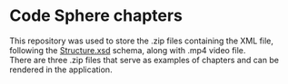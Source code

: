 # Code Sphere chapters

This repository was used to store the .zip files containing the XML file, following the [Structure.xsd](https://github.com/Hamzic12/Code-Sphere-Chapters/blob/main/Structure.xsd) schema, along with .mp4 video file.  
There are three .zip files that serve as examples of chapters and can be rendered in the application.  